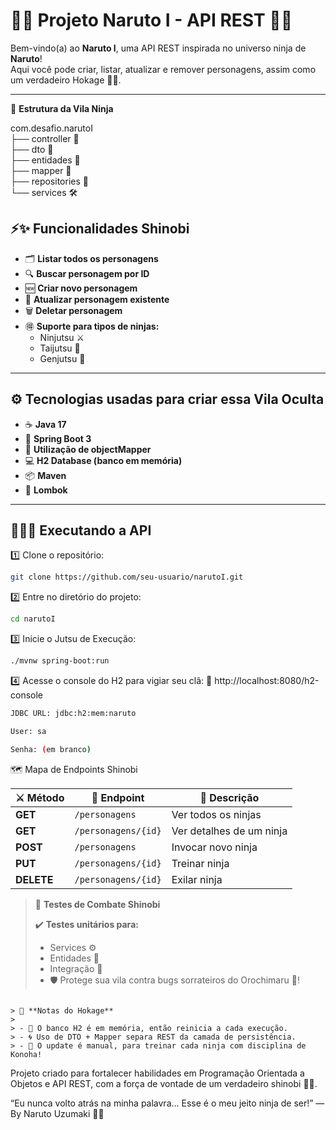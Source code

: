 # 🍃🌀 Projeto **Naruto I** - API REST 🥷🔥

Bem-vindo(a) ao **Naruto I**, uma API REST inspirada no universo ninja de **Naruto**!  
Aqui você pode criar, listar, atualizar e remover personagens, assim como um verdadeiro Hokage 👑🍜.

---

🏯 **Estrutura da Vila Ninja**

com.desafio.narutoI  
├── controller 🧭  
├── dto 🎴  
├── entidades 👤  
├── mapper 🔄  
├── repositories 📂  
└── services 🛠️

## ⚡️✨ **Funcionalidades Shinobi**

- 🗂️ **Listar todos os personagens**
- 🔍 **Buscar personagem por ID**
- 🆕 **Criar novo personagem**
- 🔄 **Atualizar personagem existente**
- 🗑️ **Deletar personagem**
- 🉐 **Suporte para tipos de ninjas:**
    - Ninjutsu ⚔️
    - Taijutsu 🥋
    - Genjutsu 🧿

---

## ⚙️ **Tecnologias usadas para criar essa Vila Oculta**

- ☕ **Java 17**
- 🌱 **Spring Boot 3**
- 🐍 **Utilização de objectMapper**
- 💻 **H2 Database (banco em memória)**
- 📦 **Maven**
- 🦾 **Lombok**

---

## 🏃‍♂️💨 **Executando a API**

1️⃣ Clone o repositório:
```bash
git clone https://github.com/seu-usuario/narutoI.git
```
2️⃣ Entre no diretório do projeto:

```bash
cd narutoI
```
3️⃣ Inicie o Jutsu de Execução:
```bash
./mvnw spring-boot:run
```
4️⃣ Acesse o console do H2 para vigiar seu clã:
🔗 http://localhost:8080/h2-console

```bash
JDBC URL: jdbc:h2:mem:naruto

User: sa

Senha: (em branco)
```

🗺️ Mapa de Endpoints Shinobi

| ⚔️ Método  | 🔗 Endpoint         | 📃 Descrição             |
| ---------- | ------------------- | ------------------------ |
| **GET**    | `/personagens`      | Ver todos os ninjas      |
| **GET**    | `/personagens/{id}` | Ver detalhes de um ninja |
| **POST**   | `/personagens`      | Invocar novo ninja       |
| **PUT**    | `/personagens/{id}` | Treinar ninja            |
| **DELETE** | `/personagens/{id}` | Exilar ninja             |



> 🧪 **Testes de Combate Shinobi**
>
> ✔️ **Testes unitários para:**
>
> - Services ⚙️
> - Entidades 📂
> - Integração 🔄
> - 🛡️ Protege sua vila contra bugs sorrateiros do Orochimaru 🐍!
```

> 📜 **Notas do Hokage**
>
> - 🌙 O banco H2 é em memória, então reinicia a cada execução.
> - 🌀 Uso de DTO + Mapper separa REST da camada de persistência.
> - 💪 O update é manual, para treinar cada ninja com disciplina de Konoha!
```


Projeto criado para fortalecer habilidades em Programação Orientada a Objetos e API REST, com a força de vontade de um verdadeiro shinobi 🍃🔥.

“Eu nunca volto atrás na minha palavra... Esse é o meu jeito ninja de ser!” — By Naruto Uzumaki 🍜🦊
